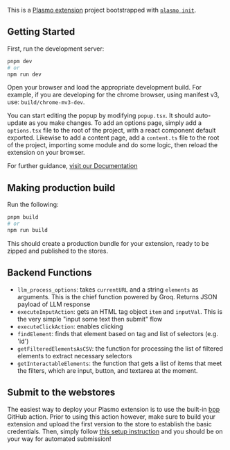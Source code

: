 This is a [Plasmo extension](https://docs.plasmo.com/) project bootstrapped with [`plasmo init`](https://www.npmjs.com/package/plasmo).

## Getting Started

First, run the development server:

```bash
pnpm dev
# or
npm run dev
```

Open your browser and load the appropriate development build. For example, if you are developing for the chrome browser, using manifest v3, use: `build/chrome-mv3-dev`.

You can start editing the popup by modifying `popup.tsx`. It should auto-update as you make changes. To add an options page, simply add a `options.tsx` file to the root of the project, with a react component default exported. Likewise to add a content page, add a `content.ts` file to the root of the project, importing some module and do some logic, then reload the extension on your browser.

For further guidance, [visit our Documentation](https://docs.plasmo.com/)

## Making production build

Run the following:

```bash
pnpm build
# or
npm run build
```

This should create a production bundle for your extension, ready to be zipped and published to the stores.

## Backend Functions

* `llm_process_options`: takes `currentURL` and a string `elements` as arguments. This is the chief function powered by Groq. Returns JSON payload of LLM response
* `executeInputAction`: gets an HTML tag object `item` and `inputVal`. This is the very simple "input some text then submit" flow
* `executeClickAction`: enables clicking
* `findElement`: finds that element based on tag and list of selectors (e.g. 'id')
* `getFilteredElementsAsCSV`: the function for processing the list of filtered elements to extract necessary selectors
* `getInteractableElements`: the function that gets a list of items that meet the filters, which are input, button, and textarea at the moment.

## Submit to the webstores

The easiest way to deploy your Plasmo extension is to use the built-in [bpp](https://bpp.browser.market) GitHub action. Prior to using this action however, make sure to build your extension and upload the first version to the store to establish the basic credentials. Then, simply follow [this setup instruction](https://docs.plasmo.com/framework/workflows/submit) and you should be on your way for automated submission!
